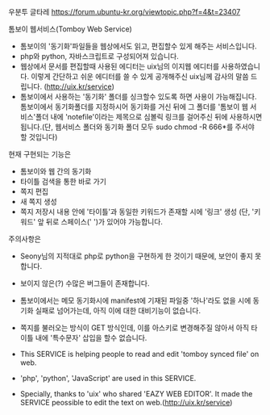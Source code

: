 우분투 글타레 https://forum.ubuntu-kr.org/viewtopic.php?f=4&t=23407

톰보이 웹서비스(Tomboy Web Service)
 
- 톰보이의 '동기화'파일들을 웹상에서도 읽고, 편집할수 있게 해주는 서비스입니다.
- php와 python, 자바스크립트로 구성되어져 있습니다.
- 웹상에서 문서를 편집할때 사용된 에디터는 uix님의 이지웹 에디터를 사용하였습니다. 이렇게 간단하고 쉬운 에디터를 쓸 수 있게 공개해주신 uix님께 감사의 말씀 드립니다.
  (http://uix.kr/service)
- 톰보이에서 사용하는 '동기화' 폴더를 싱크할수 있도록 하면 사용이 가능해집니다. 톰보이에서 동기화폴더를 지정하시어 동기화를 거신 뒤에 그 폴더를 '톰보이 웹 서비스'폴더 내에 'notefile'이라는 제목으로 심볼릭 링크를 걸어주신 뒤에 사용하시면 됩니다.(단, 웹서비스 폴더와 동기화 폴더 모두 sudo chmod -R 666*를 주서야 할 것입니다)

현재 구현되는 기능은
- 톰보이와 웹 간의 동기화
- 타이틀 검색을 통한 바로 가기
- 쪽지 편집
- 새 쪽지 생성
- 쪽지 저장시 내용 안에 '타이틀'과 동일한 키워드가 존재할 시에 '링크' 생성
(단, '키워드' 앞 뒤로 스페이스(' ')가 있어야 가능합니다.


주의사항은
- Seony님의 지적대로 php로 python을 구현하게 한 것이기 때문에, 보안이 좋지 못합니다.
- 보이지 않은(?) 수많은 버그들이 존재합니다.
- 톰보이에서는 메모 동기화시에 manifest에 기재된 파일중 '하나'라도 없을 시에 동기화 실패로 넘어가는데, 아직 이에 대한 대비기능이 없습니다.
- 쪽지를 불러오는 방식이 GET 방식인데, 이를 아스키로 변경해주질 않아서 아직 타이틀 내에 '특수문자' 삽입을 할수 없습니다.

- This SERVICE is helping people to read and edit 'tomboy synced file' on web.
- 'php', 'python', 'JavaScript' are used in this SERVICE.
- Specially, thanks to 'uix' who shared 'EAZY WEB EDITOR'. It made the SERVICE peossible to edit the text on web.(http://uix.kr/service)
